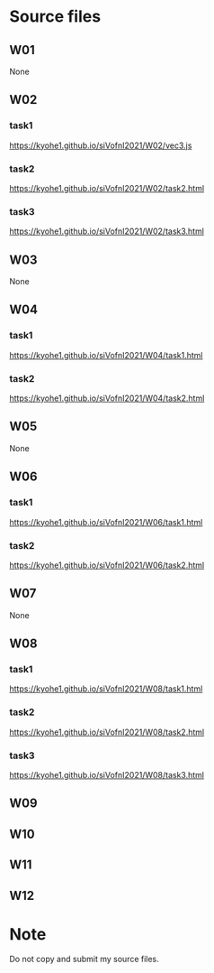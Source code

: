 # Source files
## W01

None

## W02

### task1
<a href="https://kyohe1.github.io/siVofnI2021/W02/vec3.js">https://kyohe1.github.io/siVofnI2021/W02/vec3.js<a>

### task2
<a href="https://kyohe1.github.io/siVofnI2021/W02/task2.html">https://kyohe1.github.io/siVofnI2021/W02/task2.html<a>

### task3
<a href="https://kyohe1.github.io/siVofnI2021/W02/task3.html">https://kyohe1.github.io/siVofnI2021/W02/task3.html<a>


## W03

None

## W04

### task1
<a href="https://kyohe1.github.io/siVofnI2021/W04/task1.html">https://kyohe1.github.io/siVofnI2021/W04/task1.html<a>

### task2
<a href="https://kyohe1.github.io/siVofnI2021/W04/task2.html">https://kyohe1.github.io/siVofnI2021/W04/task2.html<a>
  
  
## W05

None

## W06

### task1
<a href="https://kyohe1.github.io/siVofnI2021/W06/task1.html">https://kyohe1.github.io/siVofnI2021/W06/task1.html<a>

### task2
<a href="https://kyohe1.github.io/siVofnI2021/W06/task2.html">https://kyohe1.github.io/siVofnI2021/W06/task2.html<a>
  
  
## W07

None

## W08

### task1
<a href="https://kyohe1.github.io/siVofnI2021/W08/task1.html">https://kyohe1.github.io/siVofnI2021/W08/task1.html<a>

### task2
<a href="https://kyohe1.github.io/siVofnI2021/W08/task2.html">https://kyohe1.github.io/siVofnI2021/W08/task2.html<a>

### task3
<a href="https://kyohe1.github.io/siVofnI2021/W08/task3.html">https://kyohe1.github.io/siVofnI2021/W08/task3.html<a>
  

## W09


## W10


## W11


## W12


# Note

Do not copy and submit my source files.
